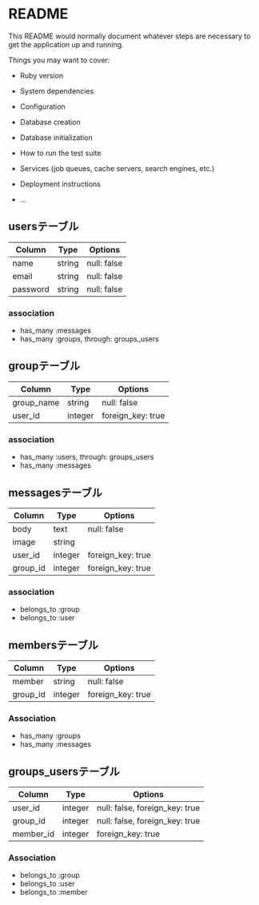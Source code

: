 # README

This README would normally document whatever steps are necessary to get the
application up and running.

Things you may want to cover:

* Ruby version

* System dependencies

* Configuration

* Database creation

* Database initialization

* How to run the test suite

* Services (job queues, cache servers, search engines, etc.)

* Deployment instructions

* ...
## usersテーブル
|Column|Type|Options|
|------|----|-------|
|name|string|null: false|
|email|string|null: false|
|password|string|null: false|

### association
- has_many :messages
- has_many :groups, through: groups_users

## groupテーブル
|Column|Type|Options|
|------|----|-------|
|group_name|string|null: false|
|user_id|integer|foreign_key: true|

### association
- has_many :users, through: groups_users
- has_many :messages

## messagesテーブル
|Column|Type|Options|
|------|----|-------|
|body|text|null: false|
|image|string||
|user_id|integer|foreign_key: true|
|group_id|integer|foreign_key: true|

### association
- belongs_to :group
- belongs_to :user

## membersテーブル
|Column|Type|Options|
|------|----|-------|
|member|string|null: false|
|group_id|integer|foreign_key: true|

### Association
- has_many :groups
- has_many :messages

## groups_usersテーブル
|Column|Type|Options|
|------|----|-------|
|user_id|integer|null: false, foreign_key: true|
|group_id|integer|null: false, foreign_key: true|
|member_id|integer|foreign_key: true|

### Association
- belongs_to :group
- belongs_to :user
- belongs_to :member